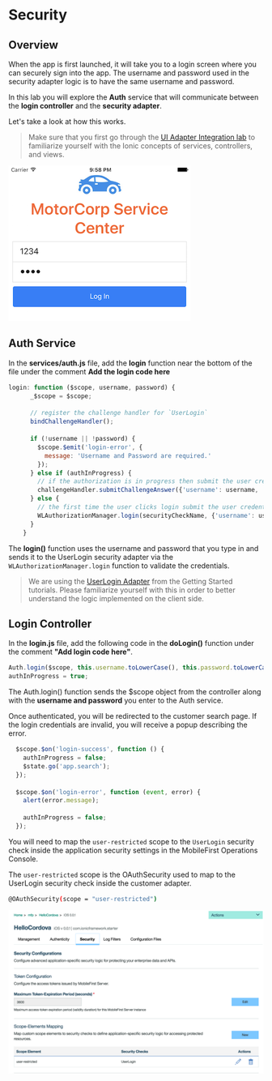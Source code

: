 
# Security

## Overview

When the app is first launched, it will take you to a login screen where you can securely sign into the app.
The username and password used in the security adapter logic is to have the same username and password.

In this lab you will explore the **Auth** service that will communicate between the **login controller** and the **security adapter**.

Let's take a look at how this works.

> Make sure that you first go through the [UI Adapter Integration lab](https://github.ibm.com/cord-americas/MotoCorpService/blob/master/Lab/4.%20ui-adapter-integration.md) to familiarize yourself with the Ionic concepts of services, controllers, and views.

![Login](/Lab/img/login.png)

## Auth Service

In the **services/auth.js** file, add the **login** function near the bottom of the file under the comment **Add the login code here**

```js
login: function ($scope, username, password) {
      _$scope = $scope;

      // register the challenge handler for `UserLogin`
      bindChallengeHandler();

      if (!username || !password) {
        $scope.$emit('login-error', {
          message: 'Username and Password are required.'
        });
      } else if (authInProgress) {
        // if the authorization is in progress then submit the user credentials to the challenge handler
        challengeHandler.submitChallengeAnswer({'username': username, 'password': password});
      } else {
        // the first time the user clicks login submit the user credentials along with the security check name `UserLogin`
        WLAuthorizationManager.login(securityCheckName, {'username': username, 'password': password});
      }
    }
```

The **login()** function uses the username and password that you type in and sends it to the UserLogin security adapter via the `WLAuthorizationManager.login` function to validate the credentials.

> We are using the [UserLogin Adapter](https://mobilefirstplatform.ibmcloud.com/tutorials/en/foundation/8.0/authentication-and-security/user-authentication/security-check/) from the Getting Started tutorials. Please familiarize yourself with this in order to better understand the logic implemented on the client side.

## Login Controller
In the **login.js** file, add the following code in the **doLogin()** function under the comment **"Add login code here"**.

```js
Auth.login($scope, this.username.toLowerCase(), this.password.toLowerCase());
authInProgress = true;
```
The Auth.login() function sends the $scope object from the controller along with the **username and password** you enter to the Auth service.

Once authenticated, you will be redirected to the customer search page.
If the login credentials are invalid, you will receive a popup describing the error.
```js
  $scope.$on('login-success', function () {
    authInProgress = false;
    $state.go('app.search');
  });

  $scope.$on('login-error', function (event, error) {
    alert(error.message);

    authInProgress = false;
  });
```

You will need to map the `user-restricted` scope to the `UserLogin` security check inside the application security settings in the MobileFirst Operations Console.

The `user-restricted` scope is the OAuthSecurity used to map to the UserLogin security check inside the customer adapter.

```bash
@OAuthSecurity(scope = "user-restricted")
```

![Login Security Check](/Lab/img/loginsecuritycheck.png)
